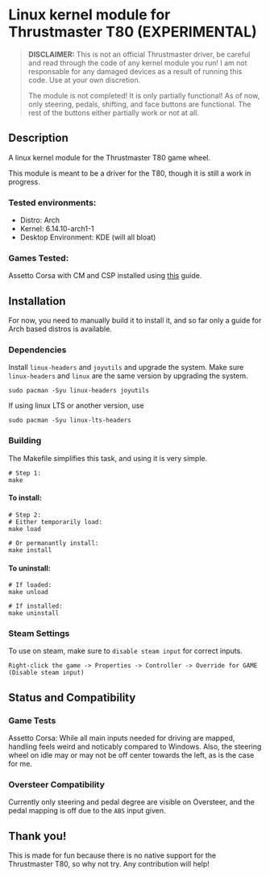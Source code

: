 # Linux kernel module for Thrustmaster T80 (EXPERIMENTAL)

> **DISCLAIMER:** This is not an official Thrustmaster driver,
> be careful and read through the code of any kernel module you run!
> I am not responsable for any damaged devices as a result of running
> this code. Use at your own discretion.
> 
> The module is not completed! It is only partially
> functional! As of now, only steering, pedals, shifting, and face 
> buttons are functional. The rest of the buttons either partially
> work or not at all.

## Description

A linux kernel module for the Thrustmaster T80 game wheel. 

This module is meant to be a driver for the T80, though it is still
a work in progress. 

### Tested environments:
- Distro: Arch 
- Kernel: 6.14.10-arch1-1
- Desktop Environment: KDE (will all bloat)


### Games Tested:
Assetto Corsa with CM and CSP installed using [this](https://github.com/sihawido/assettocorsa-linux-setup) guide.

## Installation
For now, you need to manually build it to install it, and so far only 
a guide for Arch based distros is available.

### Dependencies
Install `linux-headers` and `joyutils` and upgrade the system.
Make sure `linux-headers` and `linux` are the same version
by upgrading the system.
```shell
sudo pacman -Syu linux-headers joyutils
```
If using linux LTS or another version, use
```shell
sudo pacman -Syu linux-lts-headers
```

### Building
The Makefile simplifies this task, and using it is very simple.
```shell
# Step 1:
make
```
#### To install:
```shell
# Step 2:
# Either temporarily load:
make load

# Or permanantly install:
make install
```
#### To uninstall:
```shell
# If loaded:
make unload

# If installed:
make uninstall
```

### Steam Settings
To use on steam, make sure to `disable steam input` for correct inputs. 

```
Right-click the game -> Properties -> Controller -> Override for GAME (Disable steam input)
```

## Status and Compatibility
### Game Tests

Assetto Corsa: While all main inputs needed for driving are mapped, handling feels weird
and noticably compared to Windows. Also, the steering wheel on idle may or 
may not be off center towards the left, as is the case for me.

### Oversteer Compatibility

Currently only steering and pedal degree are visible on Oversteer,
and the pedal mapping is off due to the `ABS` input given.

## Thank you!

This is made for fun because there is no native 
support for the Thrustmaster T80, so why not try. Any contribution 
will help!